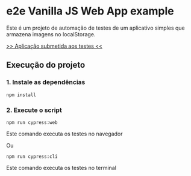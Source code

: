 # e2e Vanilla JS Web App example

Este é um projeto de automação de testes de um aplicativo simples que armazena imagens no localStorage.

[>> Aplicação submetida aos testes <<](https://erickwendel.github.io/vanilla-js-web-app-example)

## Execução do projeto

### 1. Instale as dependências

```
npm install
```

### 2. Execute o script

```
npm run cypress:web
```
Este comando executa os testes no navegador

Ou

```
npm run cypress:cli
```
Este comando executa os testes no terminal